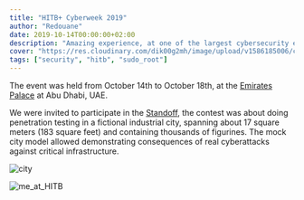 ```yaml
---
title: "HITB+ Cyberweek 2019"
author: "Redouane"
date: 2019-10-14T00:00:00+02:00
description: "Amazing experience, at one of the largest cybersecurity events organized worldwide"
cover: "https://res.cloudinary.com/dik00g2mh/image/upload/v1586185006/csaw%2719%20finals/lgcrk3tv5ms3kfvtye5x.jpg"
tags: ["security", "hitb", "sudo_root"]
---
```


The event was held from October 14th to October 18th, at the [Emirates Palace](https://en.wikipedia.org/wiki/Emirates_Palace) at Abu Dhabi, UAE.

We were invited to participate in the [Standoff](https://www.phdays.com/en/press/news/the-standoff-recap-and-highlights-of-live-cyberbattle-at-hitb-cyberweek-2019/), the contest was about doing penetration testing in a fictional industrial city, spanning about 17 square meters (183 square feet) and containing thousands of figurines. The mock city model allowed demonstrating consequences of real cyberattacks against critical infrastructure.

![city](https://res.cloudinary.com/dik00g2mh/image/upload/v1586185008/csaw%2719%20finals/wjuigo0q70gcqc6atkzu.jpg)


![me_at_HITB](https://res.cloudinary.com/dik00g2mh/image/upload/v1586184139/csaw%2719%20finals/hsokjgoifhppqj2h5lzq.jpg)
